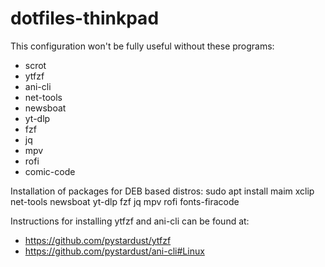 # dotfiles-thinkpad
This configuration won't be fully useful without these programs:
  - scrot 
  - ytfzf
  - ani-cli
  - net-tools
  - newsboat
  - yt-dlp
  - fzf
  - jq
  - mpv
  - rofi
  - comic-code 

Installation of packages for DEB based distros: 
sudo apt install maim xclip net-tools newsboat yt-dlp fzf jq mpv rofi fonts-firacode

Instructions for installing ytfzf and ani-cli can be found at:
- https://github.com/pystardust/ytfzf
- https://github.com/pystardust/ani-cli#Linux
